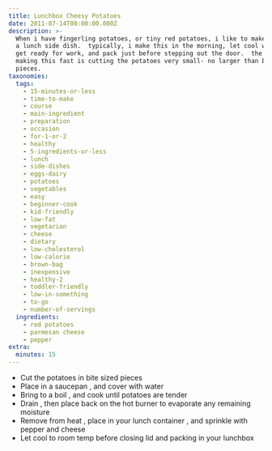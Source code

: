 ```yaml
---
title: Lunchbox Cheesy Potatoes
date: 2011-07-14T00:00:00.000Z
description: >-
  When i have fingerling potatoes, or tiny red potatoes, i like to make this as
  a lunch side dish.  typically, i make this in the morning, let cool while i
  get ready for work, and pack just before stepping out the door.  the key to
  making this fast is cutting the potatoes very small- no larger than bite sized
  pieces.
taxonomies:
  tags:
    - 15-minutes-or-less
    - time-to-make
    - course
    - main-ingredient
    - preparation
    - occasion
    - for-1-or-2
    - healthy
    - 5-ingredients-or-less
    - lunch
    - side-dishes
    - eggs-dairy
    - potatoes
    - vegetables
    - easy
    - beginner-cook
    - kid-friendly
    - low-fat
    - vegetarian
    - cheese
    - dietary
    - low-cholesterol
    - low-calorie
    - brown-bag
    - inexpensive
    - healthy-2
    - toddler-friendly
    - low-in-something
    - to-go
    - number-of-servings
  ingredients:
    - red potatoes
    - parmesan cheese
    - pepper
extra:
  minutes: 15
---
```

 - Cut the potatoes in bite sized pieces
 - Place in a saucepan , and cover with water
 - Bring to a boil , and cook until potatoes are tender
 - Drain , then place back on the hot burner to evaporate any remaining moisture
 - Remove from heat , place in your lunch container , and sprinkle with pepper and cheese
 - Let cool to room temp before closing lid and packing in your lunchbox
